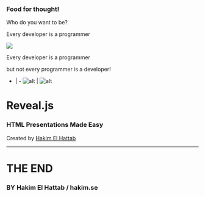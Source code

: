 ### Food for thought!

Who do you want to be?



Every developer is a programmer

![](rhaeckl.github.io/images/100002010000036F0000036F56B59D3271F0FCE0.png)



Every developer is a programmer

but not every programmer is a developer! <!-- .element: class="fragment" data-fragment-index="1" -->

- | - 
![alt](rhaeckl.github.io/images/work-933061_640.jpg) | ![alt](rhaeckl.github.io/images/company-concept-creative-7369.jpg)



# Reveal.js
### HTML Presentations Made Easy

Created by [Hakim El Hattab][hakim]



---



# THE END
### BY Hakim El Hattab / hakim.se

[hakim]: http://hakim.se